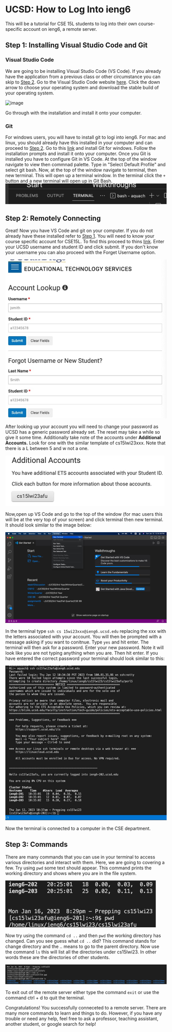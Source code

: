 # **UCSD: How to Log Into ieng6**
This will be a tutorial for CSE 15L students to log into their own course-specific account on ieng6, a remote server.
## Step 1: Installing Visual Studio Code and Git
### Visual Studio Code
We are going to be installing Visual Studio Code (VS Code). If you already have the application from a previous class or other circumstance you can skip to [Step 2](https://github.com/Yshzi/cse15l-lab-reports/blob/46af0e8204ca78db9ccc60b5a2b89701f99cda74/VSCodeStartScreen.jpg).
Go to the Visual Studio Code website [here](https://code.visualstudio.com/). Click the down arrow to choose your operating system and download the stable build of your operating system.

![image](https://user-images.githubusercontent.com/83853443/212165351-47d59569-9be5-4949-bbba-13eaa9741121.png)

Go through with the installation and install it onto your computer.

### Git
For windows users, you will have to install git to logi into ieng6. For mac and linux, you should already have this installed in your computer and can proceed to [Step 2](https://github.com/Yshzi/cse15l-lab-reports/blob/46af0e8204ca78db9ccc60b5a2b89701f99cda74/VSCodeStartScreen.jpg). Go to this [link](https://git-scm.com/download/win) and install Git for windows. Follow the installation prompts and install it onto your computer.
Once you Git is installed you have to configure Git in VS Code. At the top of the window navigate to view then commnad palette. Type in "Select Default Profile" and select git bash. Now, at the top of the window navigate to terminal, then new terminal. This will open up a terminal window. In the terminal click the `+` button and a new terminal will open up in Git Bash. 
![image](https://github.com/Yshzi/cse15l-lab-reports/blob/d0fd1b9c4fe20b8ee98e404f3e4f645a92ac070a/Plus_Sign.jpg)

## Step 2: Remotely Connecting
Great! Now you have VS Code and git on your computer. If you do not already have these installed refer to [Step 1](). You will need to know your course specific account for CSE15L. To find this proceed to thins [link](https://sdacs.ucsd.edu/~icc/index.php). Enter your UCSD username and student ID and click submit. If you don't know your username you can also proceed with the Forget Username option. 

![image](https://github.com/Yshzi/cse15l-lab-reports/blob/f3ab002834bc4df1a88596469ae0dda62bbce6d2/AccountLookup.jpg)

After looking up your account you will need to change your password as UCSD has a generic password already set. The reset may take a while so give it some time. Additionally take note of the accounts under **Additional Accounts.** Look for one with the similar template of cs15lwi23xxx. Note that there is a L between 5 and w not a one.

![image](https://github.com/Yshzi/cse15l-lab-reports/blob/d0fd1b9c4fe20b8ee98e404f3e4f645a92ac070a/AdditionalAccounts.jpg)

Now,open up VS Code and go to the top of the window (for mac users this will be at the very top of your screen) and click terminal then new terminal. It should look similar to the image below:

![image](https://github.com/Yshzi/cse15l-lab-reports/blob/d0fd1b9c4fe20b8ee98e404f3e4f645a92ac070a/NewTerminal.jpg)

In the terminal type ```ssh cs 15wi23xxx@ieng6.ucsd.edu``` replacing the xxx with the letters associated with your account. You will then be prompted with a message asking if you want to conitnue. Type ```yes``` and hit enter. The terminal will then ask for a password. Enter your new password. Note it will look like you are not typing anything when you are. Then hit enter. If you have entered the correct password your terminal should look similar to this: 

![image](https://github.com/Yshzi/cse15l-lab-reports/blob/d0fc0ac6142274c7a5b7b503f7faac7627ccb71a/RemoteServerConnection.jpg)

Now the terminal is connected to a computer in the CSE department. 

## Step 3: Commands
There are many commands that you can use in your terminal to access various directories and interact with them. Here, we are going to covering a few. Try using ```pwd``` some text should appear. This command prints the working directory and shows where you are in the file system.

![image](https://github.com/Yshzi/cse15l-lab-reports/blob/c658e30bc69579a385e2083e8467042850f4f0d9/PWD.jpg)

Now try using the command ```cd ..``` and then ```pwd``` the working directory has changed. Can you see guess what ```cd ..``` did? This command stands for change directory and the ..  means to go to the parent directory. Now use the command ```ls``` this will list all the directories under cs15lwi23. In other words these are the directories of other students. 

![image](https://github.com/Yshzi/cse15l-lab-reports/blob/a8c36fbd1c1ac386d03b96f2c5d74140600a42e9/Commands.jpg)

To exit out of the remote server either type the command ```exit``` or use the command ctrl + d to quit the terminal.

Congratulations! You successfully conneceted to a remote server. There are many more commands to learn and things to do. However, if you have any trouble or need any help, feel free to ask a professor, teaching assistant, another student, or google search for help! 
